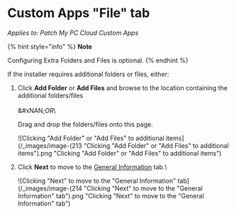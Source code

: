 # Custom Apps "File" tab

_Applies to: Patch My PC Cloud Custom Apps_

{% hint style="info" %}
**Note**

Configuring Extra Folders and Files is optional.
{% endhint %}

If the installer requires additional folders or files, either:

1.  Click **Add Folder** or **Add Files** and browse to the location containing the additional folders/files\
    \
    &#xNAN;_&#x4F;R_\


    Drag and drop the folders/files onto this page.



    ![Clicking &#x22;Add Folder&#x22; or &#x22;Add Files&#x22; to additional items](/_images/image-(213 "Clicking &#x22;Add Folder&#x22; or &#x22;Add Files&#x22; to additional items").png "Clicking &#x22;Add Folder&#x22; or &#x22;Add Files&#x22; to additional items")


2.  Click **Next** to move to the [General Information](custom-apps-general-information-tab.md) tab.\


    ![Clicking &#x22;Next&#x22; to move to the &#x22;General Information&#x22; tab](/_images/image-(214 "Clicking &#x22;Next&#x22; to move to the &#x22;General Information&#x22; tab").png "Clicking &#x22;Next&#x22; to move to the &#x22;General Information&#x22; tab")
